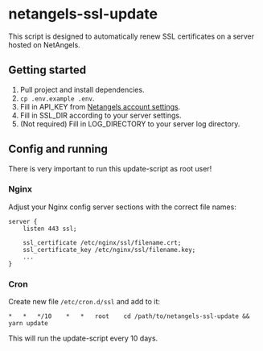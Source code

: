 # netangels-ssl-update
This script is designed to automatically renew SSL certificates on a server hosted on NetAngels.

## Getting started

1. Pull project and install dependencies.
2. `cp .env.example .env`.
3. Fill in API_KEY from [Netangels account settings](https://panel.netangels.ru/account/api/).
4. Fill in SSL_DIR according to your server settings.
5. (Not required) Fill in LOG_DIRECTORY to your server log directory.

## Config and running
There is very important to run this update-script as root user!

### Nginx
Adjust your Nginx config server sections with the correct file names:
```
server {
    listen 443 ssl;
    
    ssl_certificate /etc/nginx/ssl/filename.crt;
    ssl_certificate_key /etc/nginx/ssl/filename.key;
    ...
}
```

### Cron

Create new file `/etc/cron.d/ssl` and add to it:
```
*   *   */10    *   *   root    cd /path/to/netangels-ssl-update && yarn update
```

This will run the update-script every 10 days.
